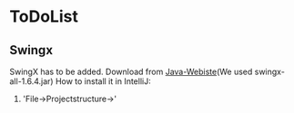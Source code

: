 # ToDoList
## Swingx

SwingX has to be added. Download from [Java-Webiste](https://java.net/downloads/swingx/releases/)(We used swingx-all-1.6.4.jar) <return>
How to install it in IntelliJ:
1. 'File->Projectstructure->'
